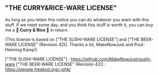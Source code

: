 ## "THE CURRY&RICE-WARE LICENSE"

As long as you retain this notice you can do whatever you want with this stuff.
If we meet some day, and you think this stuff is worth it, you can buy me a **🍛 Curry & Rice 🍛** in return.

(This license is based on ["THE SUSHI-WARE LICENSE"] and ["THE BEER-WARE LICENSE" (Revision 42)].
 Thanks a lot, MakeNowJust and Poul-Henning Kamp!)

["THE SUSHI-WARE LICENSE"] : https://github.com/MakeNowJust/sushi-ware
["THE BEER-WARE LICENSE" (Revision 42)] : https://people.freebsd.org/~phk/
